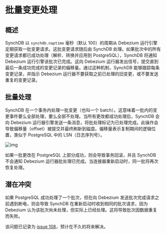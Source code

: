 # 批量变更处理

## **概述**
SynchDB 以 `synchdb.naptime` 毫秒（默认 100）的周期从 Debezium 运行引擎定期获取一批变更请求。这批变更请求随后由 SynchDB 处理。如果批次中的所有变更请求都已成功处理（解析、转换并应用到 PostgreSQL），SynchDB 将通知 Debezium 运行引擎该批次已完成。这向 Debezium 运行器发出信号，提交直到最后一条成功完成的变更记录的偏移量。通过这种机制，SynchDB 能够跟踪每条变更记录，并指示 Debezium 运行器不要获取之前已处理的旧变更，或不要发送重复的变更记录。

## **批量处理**
SynchDB 在一个事务内处理一批变更（也叫一个 batch）。这意味着一批内的变更事件要么全部处理，要么全部不处理。当所有更改都成功处理后，SynchDB 会向 Debezium 运行器引擎发送一条消息，将批处理标记为已处理完成。此操作会导致偏移量（offset）被提交并最终刷新到磁盘。偏移量表示复制期间的逻辑位置，类似于 PostgreSQL 中的 LSN（日志序列号）。

![img](../images/synchdb-batch-new.png)

如果一批更改在 PostgreSQL 上部分成功，则会导致事务回滚，并且 SynchDB 不会通知 Debezium 运行器批处理已完成。当连接器重新启动时，同一批将再次恢复处理。

## **潜在冲突**
如果 PostgreSQL 成功处理了一个批次，但在向 Debezium 发送批次完成请求之前遇到断电，则会导致 SynchDB 在重新启动时收到相同的批次请求，因为 Debezium 认为该批次尚未处理，但实际上已经处理。这将导致批次因数据重复而失败。

该问题已记录为 [issue 108](https://github.com/Hornetlabs/synchdb/issues/108)，预计在不久的将来解决。

